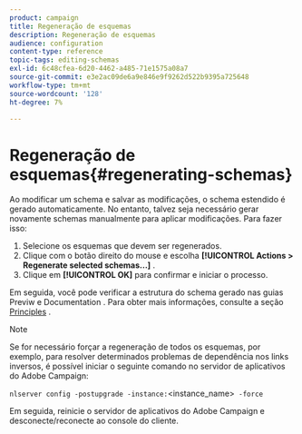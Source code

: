 ```yaml
---
product: campaign
title: Regeneração de esquemas
description: Regeneração de esquemas
audience: configuration
content-type: reference
topic-tags: editing-schemas
exl-id: 6c48cfea-6d20-4462-a485-71e1575a08a7
source-git-commit: e3e2ac09de6a9e846e9f9262d522b9395a725648
workflow-type: tm+mt
source-wordcount: '128'
ht-degree: 7%

---
```


# Regeneração de esquemas{#regenerating-schemas}

Ao modificar um schema e salvar as modificações, o schema estendido é gerado automaticamente. No entanto, talvez seja necessário gerar novamente schemas manualmente para aplicar modificações. Para fazer isso:

1. Selecione os esquemas que devem ser regenerados.
1. Clique com o botão direito do mouse e escolha **[!UICONTROL Actions > Regenerate selected schemas...]** .
1. Clique em **[!UICONTROL OK]** para confirmar e iniciar o processo.

Em seguida, você pode verificar a estrutura do schema gerado nas guias Previw e Documentation . Para obter mais informações, consulte a seção [Principles](../../configuration/using/data-schemas.md#principles) .

>[!NOTE]
>
>Se for necessário forçar a regeneração de todos os esquemas, por exemplo, para resolver determinados problemas de dependência nos links inversos, é possível iniciar o seguinte comando no servidor de aplicativos do Adobe Campaign:
>
> `nlserver config -postupgrade -instance:`&lt;instance_name>` -force`
>
>Em seguida, reinicie o servidor de aplicativos do Adobe Campaign e desconecte/reconecte ao console do cliente.
